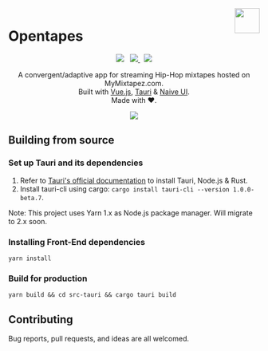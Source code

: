<img src="https://codeberg.org/xaviers/Opentapes/raw/commit/e76434c9a36b69aedab897f727c3cf92c9af6331/src/assets/logo.png" align="right" width="50px" height="50px"/>

#  Opentapes

<p align="center">
<img src="https://img.shields.io/badge/Release-0.1.0-blue">
&nbsp;
<a href="https://v3.vuejs.org/" target="_blank">
    <img src="https://img.shields.io/badge/Vue-3.0-green">
</a>
&nbsp;
<a href="https://tauri.studio/" target="_blank">
    <img src="https://img.shields.io/badge/Tauri-1.0.0%20beta%208-yellowgreen">
</a>
</p>

<p align="center">
A convergent/adaptive app for streaming Hip-Hop mixtapes hosted on MyMixtapez.com.
<br>Built with <a href="https://v3.vuejs.org/" target="_blank">Vue.js</a>,
<a href="https://tauri.studio/" target="_blank">Tauri</a> &
<a href="https://www.naiveui.com/" target="_blank">Naive UI</a>.
<br>Made with ♥. 
</p>

<p align="center">
  <img src="https://codeberg.org/xaviers/Opentapes/media/branch/main/screenshot.png"/>
</p>

## Building from source
### Set up Tauri and its dependencies
1. Refer to [Tauri's official documentation](https://tauri.studio/en/docs/getting-started/intro) to install Tauri, Node.js & Rust.
2. Install tauri-cli using cargo: `cargo install tauri-cli --version 1.0.0-beta.7`.

Note: This project uses Yarn 1.x as Node.js package manager. Will migrate to 2.x soon.

### Installing Front-End dependencies
```
yarn install
```

### Build for production
```
yarn build && cd src-tauri && cargo tauri build
```

## Contributing

Bug reports, pull requests, and ideas are all welcomed.
